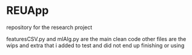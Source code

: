 # REUApp
repository for the research project

featuresCSV.py and mlAlg.py are the main clean code
other files are the wips and extra that i added to test and did not end up finishing or using
